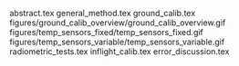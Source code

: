 abstract.tex
general_method.tex
ground_calib.tex
figures/ground_calib_overview/ground_calib_overview.gif
figures/temp_sensors_fixed/temp_sensors_fixed.gif
figures/temp_sensors_variable/temp_sensors_variable.gif
radiometric_tests.tex
inflight_calib.tex
error_discussion.tex